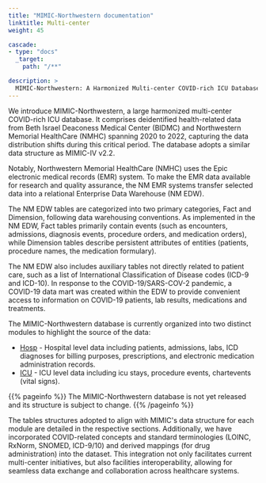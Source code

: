 ```yaml
---
title: "MIMIC-Northwestern documentation"
linktitle: Multi-center
weight: 45

cascade:
- type: "docs"
  _target:
    path: "/**"

description: >
  MIMIC-Northwestern: A Harmonized Multi-center COVID-rich ICU Database
---
```

We introduce MIMIC-Northwestern, a large harmonized multi-center COVID-rich ICU database. It  comprises deidentified health-related data from Beth Israel Deaconess Medical Center (BIDMC) and Northwestern Memorial HealthCare (NMHC) spanning 2020 to 2022, capturing the data distribution shifts during this critical period. The database adopts a similar data structure as MIMIC-IV v2.2.

Notably, Northwestern Memorial HealthCare (NMHC) uses the Epic electronic medical records (EMR) system. To make the EMR data available for research and quality assurance, the NM EMR systems transfer selected data into a relational Enterprise Data Warehouse (NM EDW). 

The NM EDW tables are categorized into two primary categories, Fact and Dimension, following data warehousing conventions. As implemented in the NM EDW, Fact tables primarily contain events (such as encounters, admissions, diagnosis events, procedure orders, and medication orders), while Dimension tables describe persistent attributes of entities (patients, procedure names, the medication formulary). 

The NM EDW also includes auxiliary tables not directly related to patient care, such as a list of International Classification of Disease codes (ICD-9 and ICD-10). In response to the COVID-19/SARS-COV-2 pandemic, a COVID-19 data mart was created within the EDW to provide convenient access to information on COVID-19 patients, lab results, medications and treatments.

The MIMIC-Northwestern database is currently organized into two distinct modules to highlight the source of the data:

- [Hosp](/docs/mimic-northwestern/modules/hosp/) - Hospital level data including patients, admissions, labs, ICD diagnoses for billing purposes, prescriptions, and electronic medication administration records.
- [ICU](/docs/mimic-northwestern/modules/icu/) - ICU level data including icu stays, procedure events, chartevents (vital signs). 

{{% pageinfo %}}
The MIMIC-Northwestern database is not yet released and its structure is subject to change.
{{% /pageinfo %}}

The tables structures adopted to align with MIMIC's data structure for each module are detailed in the respective sections. Additionally, we have incorporated COVID-related concepts and standard terminologies (LOINC, RxNorm, SNOMED, ICD-9/10) and derived mappings (for drug administration) into the dataset. This integration not only facilitates current multi-center initiatives, but also facilities interoperability, allowing for seamless data exchange and collaboration across healthcare systems.
